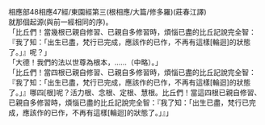 相應部48相應47經/東園經第三(根相應/大篇/修多羅)(莊春江譯)  
就那個起源(與前一經相同的序)。  
「比丘們！當幾根已親自修習、已親自多修習時，煩惱已盡的比丘記說完全智：『我了知：「出生已盡，梵行已完成，應該作的已作，不再有這樣[輪迴]的狀態了。」』呢？」  
「大德！我們的法以世尊為根本，……（中略）。」  
「比丘們！當四根已親自修習、已親自多修習時，煩惱已盡的比丘記說完全智：『我了知：「出生已盡，梵行已完成，應該作的已作，不再有這樣[輪迴]的狀態了。」』哪四[根]呢？活力根、念根、定根、慧根。比丘們！當這四根已親自修習、已親自多修習時，煩惱已盡的比丘記說完全智：『我了知：「出生已盡，梵行已完成，應該作的已作，不再有這樣[輪迴]的狀態了。」』」  
  
  

